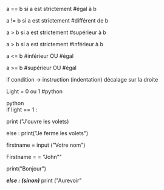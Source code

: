 

a == b    si a est strictement #égal à b

a != b    si a est strictement #différent de b

a > b    si a est strictement #supérieur à b

a > b    si a est strictement #inférieur à b

a <= b #inférieur OU #égal 

a >= b #supérieur OU #égal

if condition -> instruction (indentation) décalage sur la droite

Light = 0 ou 1 #python  

python  
if light == 1 :  
  
print ("J'ouvre les volets)  
  
else : print("Je ferme les volets")

  
firstname = input ("Votre nom")  
  
Firstname = = "John""  
  
print("Bonjour")  
  
***else : (sinon)*** print ("Aurevoir"
